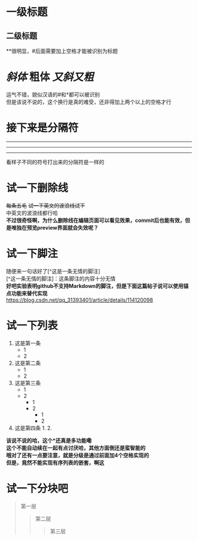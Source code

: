 # 一级标题
## 二级标题
**很明显，#后面需要加上空格才能被识别为标题   

# *斜体* **粗体** ***又斜又粗***  
运气不错，貌似汉语的#和\*都可以被识别  
但是该说不说的，这个换行是真的难受，还非得加上两个以上的空格才行  


# 接下来是分隔符
---
***
---
看样子不同的符号打出来的分隔符是一样的


# 试一下删除线

~~每条五毛~~
~~试一下英文的波浪线试下~~   
中英文的波浪线都行哈  
**不过很奇怪啊，为什么删除线在编辑页面可以看见效果，commit后也能有效，但是唯独在预览preview界面就会失效呢？**  


# 试一下脚注
随便来一句话好了[^这是一条无情的脚注]  
[^这一条无情的脚注]：这条脚注的内容十分无情  
**好吧实验表明github不支持Markdown的脚注，但是下面这篇帖子说可以使用锚点功能来替代实现**  
https://blog.csdn.net/qq_31393401/article/details/114120098

# 试一下列表
1. 这是第一条  
    + 1
    + 2
2. 这是第二条
   - 1
   - 2
3. 这是第三条
   * 1
   * 2
        + 1
        + 2
            - 1
            - 2
4. 这是第四条
    1. 
    2.
   

**该说不说的哈，这个\*还真是多功能嘞**  
**这个不能自动续在一起有点讨厌哈，其他方面倒还是蛮智能的**  
**哦对了还有一点要注意，就是分级是通过前面加4个空格实现的**  
**但是，竟然不能实现有序列表的嵌套，啊这**  

# 试一下分块吧
>第一层
>>第二层
>>>第三层





